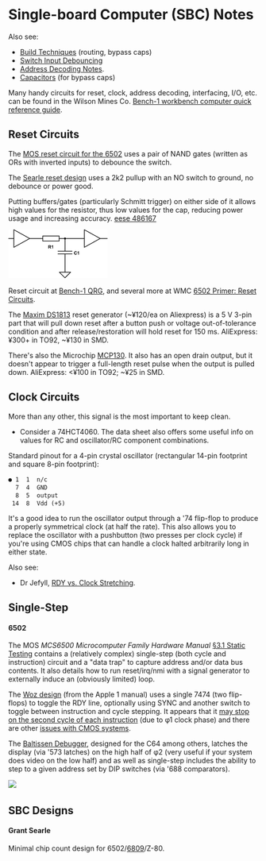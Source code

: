 Single-board Computer (SBC) Notes
=================================

Also see:
- [Build Techniques](ee/tools/build-tech.md) (routing, bypass caps)
- [Switch Input Debouncing](debounce.md)
- [Address Decoding Notes](addr-decoding.md).
- [Capacitors](capacitor.md) (for bypass caps)

Many handy circuits for reset, clock, address decoding, interfacing,
I/O, etc. can be found in the Wilson Mines Co. [Bench-1 workbench
computer quick reference guide][Bench-1 QRG].


Reset Circuits
--------------

The [MOS reset circuit for the 6502][moshw 3.1] uses a pair of NAND gates
(written as ORs with inverted inputs) to debounce the switch.

The [Searle reset design][searle-6809] uses a 2k2 pullup with an NO
switch to ground, no debounce or power good.

Putting buffers/gates (particularly Schmitt trigger) on either side of
it allows high values for the resistor, thus low values for the cap,
reducing power usage and increasing accuracy. [eese 486167]

![buffered-rc](sch/buffered-rc.png)

Reset circuit at [Bench-1 QRG], and several more at WMC [6502 Primer:
Reset Circuits][wmc-reset].

The [Maxim DS1813] reset generator (~¥120/ea on Aliexpress) is a 5 V
3-pin part that will pull down reset after a button push or voltage
out-of-tolerance condition and after release/restoration will hold
reset for 150 ms. AliExpress: ¥300+ in TO92, ~¥130 in SMD.

There's also the Microchip [MCP130]. It also has an open drain output,
but it doesn't appear to trigger a full-length reset pulse when the
output is pulled down. AliExpress: <¥100 in TO92; ~¥25 in SMD.


Clock Circuits
--------------

More than any other, this signal is the most important to keep clean.

- Consider a 74HCT4060. The data sheet also offers some useful info on
  values for RC and oscillator/RC component combinations.

Standard pinout for a 4-pin crystal oscillator (rectangular 14-pin
footprint and square 8-pin footprint):

    ● 1  1  n/c
      7  4  GND
      8  5  output
     14  8  Vdd (+5)

It's a good idea to run the oscillator output through a '74 flip-flop
to produce a properly symmetrical clock (at half the rate). This also
allows you to replace the oscillator with a pushbutton (two presses
per clock cycle) if you're using CMOS chips that can handle a clock
halted arbitrarily long in either state.

Also see:
- Dr Jefyll, [RDY vs. Clock Stretching][stretch].


Single-Step
-----------

#### 6502

The MOS _MCS6500 Microcomputer Family Hardware Manual_ [§3.1 Static
Testing][moshw 3.1] contains a (relatively complex) single-step (both cycle
and instruction) circuit and a "data trap" to capture address and/or data
bus contents. It also details how to run reset/irq/nmi with a signal
generator to externally induce an (obviously limited) loop.

The [Woz design][ss woz] (from the Apple 1 manual) uses a single 7474 (two
flip-flops) to toggle the RDY line, optionally using SYNC and another
switch to toggle between instruction and cycle stepping. It appears that it
[may stop on the second cycle of each instruction][f65 79993] (due to φ1
clock phase) and there are other [issues with CMOS systems][f65 79991].

The [Baltissen Debugger][balt], designed for the C64 among others, latches
the display (via '573 latches) on the high half of φ2 (very useful if your
system does video on the low half) and as well as single-step includes the
ability to step to a given address set by DIP switches (via '688
comparators).

<a href="https://web.archive.org/web/20070813011640if_/http://www.baltissen.org/images/debugger.gif"><img src="https://web.archive.org/web/20070813011640if_/http://www.baltissen.org/images/debugger.gif" height=100/></a>


SBC Designs
-----------

#### Grant Searle

Minimal chip count design for 6502/[6809][searle-6809]/Z-80.



<!-------------------------------------------------------------------->
[Bench-1 QRG]: http://wilsonminesco.com/BenchCPU/B1QRG/
[Maxim DS1813]: https://datasheets.maximintegrated.com/en/ds/DS1813.pdf
[eese 486167]: https://electronics.stackexchange.com/a/486167/15390
[mcp130]: https://www.microchip.com/wwwproducts/en/MCP130
[stretch]: http://forum.6502.org/viewtopic.php?f=4&t=5504#p66907
[wmc-reset]: http://wilsonminesco.com/6502primer/RSTreqs.html

<!-- Single-Step -->
[balt]: https://web.archive.org/web/20130818095847/http://www.baltissen.org:80/htm/debugger.htm
[f65 79991]: http://forum.6502.org/viewtopic.php?f=4&t=895#p79991
[f65 79993]: http://forum.6502.org/viewtopic.php?f=4&t=895#p79993
[moshw 3.1]: https://archive.org/stream/MCS6500_Family_Hardware_Manual#page/n138/mode/1up
[ss woz]: https://www.reddit.com/r/beneater/comments/foezld/wozs_circuit_to_singlestep_nmos_6502/

<!-- SBC Designs -->
[searle-6809]: http://searle.x10host.com/6809/Simple6809.html
